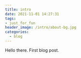 ```yaml
---
title: intro
date: 2021-11-01 14:27:31
tags:
- just_for_fun
header_image: /intro/about-bg.jpg
categories:
  - blog
---
```


Hello there. First blog post.
